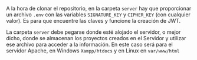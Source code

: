 A la hora de clonar el repositorio, en la carpeta `server` hay que proporcionar un archivo `.env` con las variables `SIGNATURE_KEY` y `CIPHER_KEY` (con cualquier valor). Es para que encuentre las claves y funcione la creación de JWT.

La carpeta `server` debe pegarse donde esté alojado el servidor, o mejor dicho, donde se almacenan los proyectos
creados en el Servidor y utilizar ese archivo para acceder a la información. En este caso será para el servidor Apache, en Windows `Xampp/htdocs` y en Linux en `var/www/html`
